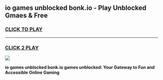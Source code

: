 
## io games unblocked bonk.io - Play Unblocked Gmaes & Free
<h3>
<a href="https://news.freeplayer.one?title=io_games_unblocked_bonk.io&ref=16F">CLICK TO PLAY</a></h3>
<hr>

<h3>
<a href="https://news.freeplayer.one?title=io_games_unblocked_bonk.io&ref=16F">CLICK 2 PLAY</a>
  
</h3>

<a href="https://news.freeplayer.one?title=io_games_unblocked_bonk.io&ref=16F/"><img src="https://clearcache.store/games.png"></a>


**io games unblocked bonk.io games unblocked: Your Gateway to Fun and Accessible Online Gaming**
